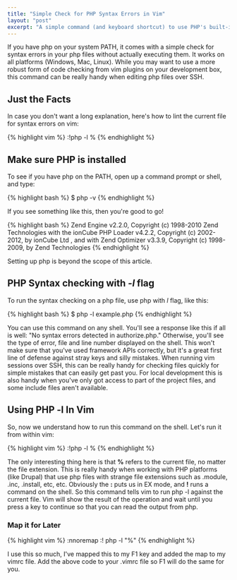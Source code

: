 ```yaml
---
title: "Simple Check for PHP Syntax Errors in Vim"
layout: "post"
excerpt: "A simple command (and keyboard shortcut) to use PHP's built-in linting for finding syntax errors "
---
```

If you have php on your system PATH, it comes with a simple check for syntax errors in your php files without actually executing them. It works on all platforms (Windows, Mac, Linux). While you may want to use a more robust form of code checking from vim plugins on your development box, this command can be really handy when editing php files over SSH.

## Just the Facts

In case you don't want a long explanation, here's how to lint the current file for syntax errors on vim:

{% highlight vim %}
:!php -l %
{% endhighlight %}

## Make sure PHP is installed

To see if you have php on the PATH, open up a command prompt or shell, and type:

{% highlight bash %}
$ php -v
{% endhighlight %}

If you see something like this, then you're good to go!

{% highlight bash %}
Zend Engine v2.2.0, Copyright (c) 1998-2010 Zend Technologies
with the ionCube PHP Loader v4.2.2, Copyright (c) 2002-2012, by ionCube Ltd
, and
with Zend Optimizer v3.3.9, Copyright (c) 1998-2009, by Zend Technologies
{% endhighlight %}

Setting up php is beyond the scope of this article.

## PHP Syntax checking with *-l* flag

To run the syntax checking on a php file, use php with *l* flag, like this:

{% highlight bash %}
$ php -l example.php
{% endhighlight %}

You can use this command on any shell. You'll see a response like this if all is well: "No syntax errors detected in authorize.php." Otherwise, you'll see the type of error, file and line number displayed on the shell. This won't make sure that you've used framework APIs correctly, but it's a great first line of defense against stray keys and silly mistakes. When running vim sessions over SSH, this can be really handy for checking files quickly for simple mistakes that can easily get past you. For local development this is also handy when you've only got access to part of the project files, and some include files aren't available. 

## Using PHP -l In Vim

So, now we understand how to run this command on the shell. Let's run it from within vim:

{% highlight vim %}
:!php -l %
{% endhighlight %}

The only interesting thing here is that **%** refers to the current file, no matter the file extension. This is really handy when working with PHP platforms (like Drupal) that use php files with strange file extensions such as .module, .inc, .install, etc, etc. Obviously the **:** puts us in EX mode, and **!** runs a command on the shell. So this command tells vim to run php -l against the current file. Vim will show the result of the operation and wait until you press a key to continue so that you can read the output from php.

### Map it for Later

{% highlight vim %}
:nnoremap <F1> :! php -l "%"
{% endhighlight %}

I use this so much, I've mapped this to my F1 key and added the map to my vimrc file. Add the above code to your .vimrc file so F1 will do the same for you.

